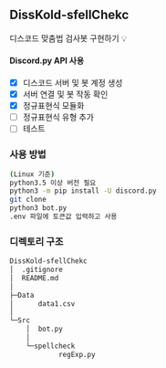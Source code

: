 ## DissKold-sfellChekc

디스코드 맞춤법 검사봇 구현하기 💡

#### Discord.py API 사용

-   [x] 디스코드 서버 및 봇 계정 생성
-   [x] 서버 연결 및 봇 작동 확인
-   [x] 정규표현식 모듈화
-   [ ] 정규표현식 유형 추가
-   [ ] 테스트

### 사용 방법

```sh
(Linux 기준)
python3.5 이상 버전 필요
python3 -m pip install -U discord.py
git clone
python3 bot.py
.env 파일에 토큰값 입력하고 사용
```

### 디렉토리 구조
```bash
DissKold-sfellChekc
│  .gitignore
│  README.md
│
├─Data
│      data1.csv
│
└─Src
    │  bot.py
    │
    └─spellcheck
            regExp.py
```
